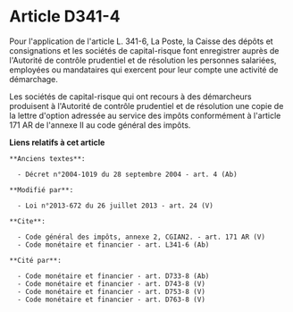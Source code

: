 # Article D341-4

Pour l'application de l'article L. 341-6, La Poste, la Caisse des dépôts et consignations et les sociétés de capital-risque
font enregistrer auprès de l'Autorité de contrôle prudentiel et de résolution les personnes salariées, employées ou
mandataires qui exercent pour leur compte une activité de démarchage. 

Les sociétés de capital-risque qui ont recours à des démarcheurs produisent à l'Autorité de contrôle prudentiel et de
résolution une copie de la lettre d'option adressée au service des impôts conformément à l'article 171 AR de l'annexe II au
code général des impôts.

**Liens relatifs à cet article**

	**Anciens textes**:

	  - Décret n°2004-1019 du 28 septembre 2004 - art. 4 (Ab)

	**Modifié par**:

	  - Loi n°2013-672 du 26 juillet 2013 - art. 24 (V)

	**Cite**:

	  - Code général des impôts, annexe 2, CGIAN2. - art. 171 AR (V)
	  - Code monétaire et financier - art. L341-6 (Ab)

	**Cité par**:

	  - Code monétaire et financier - art. D733-8 (Ab)
	  - Code monétaire et financier - art. D743-8 (V)
	  - Code monétaire et financier - art. D753-8 (V)
	  - Code monétaire et financier - art. D763-8 (V)
